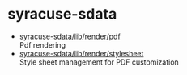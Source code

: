 # syracuse-sdata

* [syracuse-sdata/lib/render/pdf](lib/render/pdf.md)  
  Pdf rendering
* [syracuse-sdata/lib/render/stylesheet](lib/render/stylesheet.md)  
  Style sheet management for PDF customization
